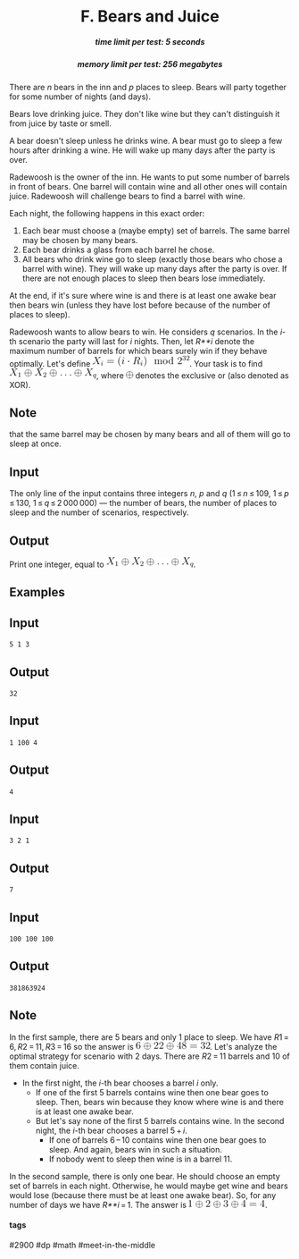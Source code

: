 <h1 style='text-align: center;'> F. Bears and Juice</h1>

<h5 style='text-align: center;'>time limit per test: 5 seconds</h5>
<h5 style='text-align: center;'>memory limit per test: 256 megabytes</h5>

There are *n* bears in the inn and *p* places to sleep. Bears will party together for some number of nights (and days).

Bears love drinking juice. They don't like wine but they can't distinguish it from juice by taste or smell.

A bear doesn't sleep unless he drinks wine. A bear must go to sleep a few hours after drinking a wine. He will wake up many days after the party is over.

Radewoosh is the owner of the inn. He wants to put some number of barrels in front of bears. One barrel will contain wine and all other ones will contain juice. Radewoosh will challenge bears to find a barrel with wine.

Each night, the following happens in this exact order:

1. Each bear must choose a (maybe empty) set of barrels. The same barrel may be chosen by many bears.
2. Each bear drinks a glass from each barrel he chose.
3. All bears who drink wine go to sleep (exactly those bears who chose a barrel with wine). They will wake up many days after the party is over. If there are not enough places to sleep then bears lose immediately.

At the end, if it's sure where wine is and there is at least one awake bear then bears win (unless they have lost before because of the number of places to sleep).

Radewoosh wants to allow bears to win. He considers *q* scenarios. In the *i*-th scenario the party will last for *i* nights. Then, let *R**i* denote the maximum number of barrels for which bears surely win if they behave optimally. Let's define ![](images/aa85ca4caef891acc09b71a549d14e5ac2d80746.png). Your task is to find ![](images/a9508034c6074683459bbbd26844e1b3e9b41d5e.png), where ![](images/c4b7092c0f7ce6535f2574569c98f7b3c2fe2c5f.png) denotes the exclusive or (also denoted as XOR).

## Note

 that the same barrel may be chosen by many bears and all of them will go to sleep at once.

## Input

The only line of the input contains three integers *n*, *p* and *q* (1 ≤ *n* ≤ 109, 1 ≤ *p* ≤ 130, 1 ≤ *q* ≤ 2 000 000) — the number of bears, the number of places to sleep and the number of scenarios, respectively.

## Output

Print one integer, equal to ![](images/a9508034c6074683459bbbd26844e1b3e9b41d5e.png).

## Examples

## Input


```
5 1 3  

```
## Output


```
32  

```
## Input


```
1 100 4  

```
## Output


```
4  

```
## Input


```
3 2 1  

```
## Output


```
7  

```
## Input


```
100 100 100  

```
## Output


```
381863924  

```
## Note

In the first sample, there are 5 bears and only 1 place to sleep. We have *R*1 = 6, *R*2 = 11, *R*3 = 16 so the answer is ![](images/b3272ae710321a0a8ceffa5d8c9afe3bf54e75eb.png). Let's analyze the optimal strategy for scenario with 2 days. There are *R*2 = 11 barrels and 10 of them contain juice.

* In the first night, the *i*-th bear chooses a barrel *i* only.
	+ If one of the first 5 barrels contains wine then one bear goes to sleep. Then, bears win because they know where wine is and there is at least one awake bear.
	+ But let's say none of the first 5 barrels contains wine. In the second night, the *i*-th bear chooses a barrel 5 + *i*.
		- If one of barrels 6 – 10 contains wine then one bear goes to sleep. And again, bears win in such a situation.
		- If nobody went to sleep then wine is in a barrel 11.

In the second sample, there is only one bear. He should choose an empty set of barrels in each night. Otherwise, he would maybe get wine and bears would lose (because there must be at least one awake bear). So, for any number of days we have *R**i* = 1. The answer is ![](images/c8b4cc3bcaf1329398e221289359b01c0a392ec5.png).



#### tags 

#2900 #dp #math #meet-in-the-middle 